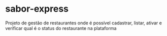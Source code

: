 # sabor-express
Projeto de gestão de restaurantes onde é possível cadastrar, listar, ativar e verificar qual é o status do restaurante na plataforma
